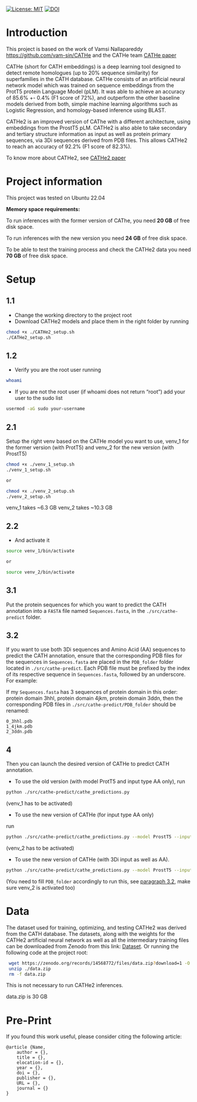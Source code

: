 [![License: MIT](https://img.shields.io/badge/License-MIT-yellow.svg)](https://opensource.org/licenses/MIT) [![DOI](https://zenodo.org/badge/DOI/10.5281/zenodo.14534966.svg)](https://doi.org/10.5281/zenodo.14534966)



# Introduction
This project is based on the work of Vamsi Nallapareddy https://github.com/vam-sin/CATHe and the CATHe team [CATHe paper](https://watermark.silverchair.com/btad029.pdf?token=AQECAHi208BE49Ooan9kkhW_Ercy7Dm3ZL_9Cf3qfKAc485ysgAAA3EwggNtBgkqhkiG9w0BBwagggNeMIIDWgIBADCCA1MGCSqGSIb3DQEHATAeBglghkgBZQMEAS4wEQQM-he7uvdTMzk1zDXOAgEQgIIDJGfpD_jUcvAY66ZNH4KdwDL1Fvj6SBj1iXcAvfKW-dgVyvwYBUK7CBP2chYewliixDX_ZqpjV41EDy9gziM5G4A23RFVZqbpTpCehzKi9s0KcNRvdnp2q44Buv9STjbzFzdFu-9fNQKOMnSZ9dR8Dz3Pi0oqEPyrVuO2VeEJwriSqVoHXoS9IrG-Kt1M0EwEe1pYe8rK_g1Di-U89JAfQOadpvN3TlzU0FJJUm39H2yjV7wzYXcVnaUDEIyylq4I0d3bRXe2pUj3eZ_kayClbd9uGCLMiL6d5eYAGikZluyr4Ih6SIWYrvI2ItLeR4s_GqQLVErq1Xe0CFkakeIvI4JdNWUFI0N6MuDKjQDe532qPndw9I6eTkYhMfJIUob6ABel1bxujvMJdhuNtf1M4RnBr_72KTeEvkHVZh20d-dSek9RqnPmiihqtKcHc_h0gh0aIuuU2zvrGxiEjQiyLdRut5R9T0Xk4_bKPEmvfD9czULAT3dQ-wOFA6JtjoKjM2mVhLcBmPDR4-sXYp9musfv1ISYsGZ4tOs7_ssjs0u-7wpG1xL5T_walXCQ_2GtM7vV2ZTrPTW2Jl3yAlRwYsXqQlhhiYWC3hMsCdf2La0b65u9Lqzl5pUQjGvAurYk07-Ykcn_4dH-KNJfCj7ZaVn5AVKOdDg6qZNZBGNtEB6IIxr3pCaN1_VuwIbMIITlyihoDBAUrvDL2J1V7p6VIHtjN2GgaBl07lJoI4iAMuw83M8qizVEBTZ0PvYfUOmJq3ZM7ZroFuvTyiyvhy5zJpqAE9p3F4sTdb1hi8Q_biLvYETS2hNjaremJ95aYIgmE3dev8z2jHTYRR-np8lfvi2LwfrDgf4h5l3zomU05GrSJUHztuTaFuBIN8aCqbNeRpi_X5rTc8P8btsqc1_dGgz_jNJXnQgQWEjnOQuhVBh9ij5lEQAw9_rtO6mLoKu-njqrYlnHjJ2Is4HqM6G9n5nk3xURVPp2wKTOvnEO8EbrL9-b8q-IvyJOudWlZTjB_sSnd1Cz5UX_qC2krgUMrYSJirv5iW7fslZRUaj_PD4cVALoVQ)

CATHe (short for CATH embeddings) is a deep learning tool designed to detect remote homologues (up to 20% sequence similarity) for superfamilies in the CATH database. CATHe consists of an artificial neural network model which was trained on sequence embeddings from the ProtT5 protein Language Model (pLM). It was able to achieve an accuracy of 85.6% +- 0.4% (F1 score of 72%), and outperform the other baseline models derived from both, simple machine learning algorithms such as Logistic Regression, and homology-based inference using BLAST. 

CATHe2 is an improved version of CAThe with a different architecture, using embeddings from the ProstT5 pLM. CATHe2 is also able to take secondary and tertiary structure information as input as well as protein primary sequences, via 3Di sequences derived from PDB files. This allows CATHe2 to reach an accuracy of 92.2% (F1 score of 82.3%).

To know more about CATHe2, see [CATHe2 paper](https://...)

# Project information
This project was tested on Ubuntu 22.04

**Memory space requirements:**

To run inferences with the former version of CAThe, you need **20 GB** of free disk space.

To run inferences with the new version you need **24 GB** of free disk space.

To be able to test the training process and check the CATHe2 data you need **70 GB** of free disk space.


# Setup

## 1.1
- Change the working directory to the project root
- Download CATHe2 models and place them in the right folder by running

```bash
chmod +x ./CATHe2_setup.sh
./CATHe2_setup.sh
```

## 1.2
- Verify you are the root user running

```bash
whoami
```

- If you are not the root user (if whoami does not return “root”) add your user to the sudo list

```bash
usermod -aG sudo your-username
```

## 2.1
Setup the right venv based on the CATHe model you want to use, venv_1 for the former version (with ProtT5) and venv_2 for the new version (with ProstT5)

```bash
chmod +x ./venv_1_setup.sh
./venv_1_setup.sh

or

chmod +x ./venv_2_setup.sh
./venv_2_setup.sh
```
venv_1 takes ~6.3 GB
venv_2 takes ~10.3 GB

## 2.2
- And activate it

```bash
source venv_1/bin/activate

or

source venv_2/bin/activate
```

## 3.1
Put the protein sequences for which you want to predict the CATH annotation into a `FASTA` file named `Sequences.fasta`, in the `./src/cathe-predict` folder.

## 3.2
If you want to use both 3Di sequences and Amino Acid (AA) sequences to predict the CATH annotation, ensure that the corresponding PDB files for the sequences in `Sequences.fasta` are placed in the `PDB_folder` folder located in `./src/cathe-predict`. Each PDB file must be prefixed by the index of its respective sequence in `Sequences.fasta`, followed by an underscore. For example:

If my `Sequences.fasta` has 3 sequences of protein domain in this order:  protein domain 3hhl, protein domain 4jkm, protein domain 3ddn, then the corresponding PDB files in `./src/cathe-predict/PDB_folder` should be renamed:

```
0_3hhl.pdb
1_4jkm.pdb
2_3ddn.pdb
```

## 4
Then you can launch the desired version of CATHe to predict CATH annotation.

- To use the old version (with model ProtT5 and input type AA only), run

```bash
python ./src/cathe-predict/cathe_predictions.py 
```

(venv_1 has to be activated)

- To use the new version of CATHe (for input type AA only)

run

```bash
python ./src/cathe-predict/cathe_predictions.py --model ProstT5 --input_type AA
```
(venv_2 has to be activated)

- To use the new version of CATHe  (with 3Di input as well as AA).

```bash
python ./src/cathe-predict/cathe_predictions.py --model ProstT5 --input_type AA+3Di
```
 (You need to fill `PDB_folder` accordingly to run this, see [paragraph 3.2](#32), make sure venv_2 is activated too)

# Data

The dataset used for training, optimizing, and testing CATHe2 was derived from the CATH database. The datasets, along with the weights for the CATHe2 artificial neural network as well as all the intermediary training files can be downloaded from Zenodo from this link: [Dataset](https://doi.org/10.5281/zenodo.14534966).
Or running the following code at the project root:

```bash
 wget https://zenodo.org/records/14568772/files/data.zip?download=1 -O data.zip
 unzip ./data.zip
 rm -f data.zip
 ```
 This is not necessary to run CATHe2 inferences.

 data.zip is 30 GB

# Pre-Print

If you found this work useful, please consider citing the following article:

```
@article {Name,
	author = {},
	title = {},
	elocation-id = {},
	year = {},
	doi = {},
	publisher = {},
	URL = {},
	journal = {}
}
```
